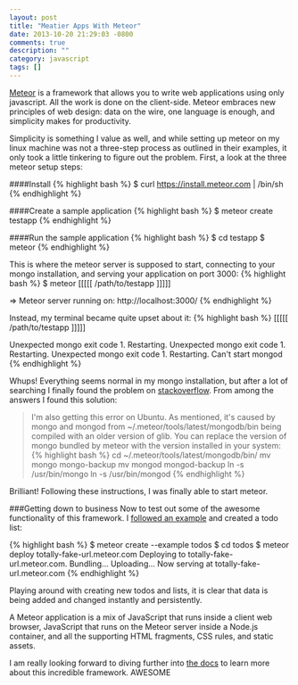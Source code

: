 ```yaml
---
layout: post
title: "Meatier Apps With Meteor"
date: 2013-10-20 21:29:03 -0800
comments: true
description: ""
category: javascript
tags: []
---
```


[Meteor](http://www.meteor.com/) is a framework that allows you to write web applications using only javascript. All the work is done on the client-side. Meteor embraces new principles of web design: data on the wire, one language is enough, and simplicity makes for productivity.

Simplicity is something I value as well, and while setting up meteor on my linux machine was not a three-step process as outlined in their examples, it only took a little tinkering to figure out the problem. <!--more-->First, a look at the three meteor setup steps:

####Install
{% highlight bash %}
$ curl https://install.meteor.com | /bin/sh {% endhighlight %}

####Create a sample application
{% highlight bash %}
$ meteor create testapp {% endhighlight %}

####Run the sample application
{% highlight bash %}
$ cd testapp
$ meteor
{% endhighlight %}

This is where the meteor server is supposed to start, connecting to your mongo installation, and serving your application on port 3000:
{% highlight bash %}
$ meteor
[[[[[ /path/to/testapp ]]]]]

=> Meteor server running on: http://localhost:3000/
{% endhighlight %}

Instead, my terminal became quite upset about it:
{% highlight bash %}
[[[[[ /path/to/testapp ]]]]]

Unexpected mongo exit code 1. Restarting.
Unexpected mongo exit code 1. Restarting.
Unexpected mongo exit code 1. Restarting.
Can't start mongod {% endhighlight %}

Whups! Everything seems normal in my mongo installation, but after a lot of searching I finally found the problem on [stackoverflow](http://stackoverflow.com/questions/18505372/meteor-update-0-6-4-0-6-5-mongo-error). From among the answers I found this solution:

>I'm also getting this error on Ubuntu. As mentioned, it's caused by mongo and mongod from ~/.meteor/tools/latest/mongodb/bin being compiled with an older version of glib. You can replace the version of mongo bundled by meteor with the version installed in your system:
{% highlight bash %}
cd ~/.meteor/tools/latest/mongodb/bin/
mv mongo mongo-backup
mv mongod mongod-backup
ln -s /usr/bin/mongo
ln -s /usr/bin/mongod {% endhighlight %}

Brilliant! Following these instructions, I was finally able to start meteor.

###Getting down to business
Now to test out some of the awesome functionality of this framework. I [followed an example](http://www.meteor.com/examples/todos) and created a todo list:

{% highlight bash %}
$ meteor create --example todos
$ cd todos
$ meteor deploy totally-fake-url.meteor.com
Deploying to totally-fake-url.meteor.com.  Bundling...
Uploading...
Now serving at totally-fake-url.meteor.com {% endhighlight %}

Playing around with creating new todos and lists, it is clear that data is being added and changed instantly and persistently.

A Meteor application is a mix of JavaScript that runs inside a client web browser, JavaScript that runs on the Meteor server inside a Node.js container, and all the supporting HTML fragments, CSS rules, and static assets.

I am really looking forward to diving further into [the docs](http://docs.meteor.com/#concepts) to learn more about this incredible framework.
AWESOME